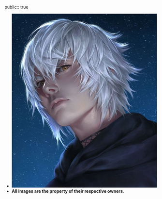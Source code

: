public:: true

- ![WhatsApp Image 2025-02-23 at 16.25.25.jpeg](../assets/WhatsApp_Image_2025-02-23_at_16.25.25_1740340847742_0.jpeg)
- **All images are the property of their respective owners**.